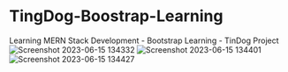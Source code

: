 # TingDog-Boostrap-Learning
Learning MERN Stack Development - Bootstrap Learning - TinDog Project
![Screenshot 2023-06-15 134332](https://github.com/WMSSanharsha/TingDog-Boostrap-Learning/assets/87054452/818f63d4-9407-4d43-bdf6-67a6c2f044f5)
![Screenshot 2023-06-15 134401](https://github.com/WMSSanharsha/TingDog-Boostrap-Learning/assets/87054452/8d6eac16-a071-4bd9-813c-5a4415bcbc6d)
![Screenshot 2023-06-15 134427](https://github.com/WMSSanharsha/TingDog-Boostrap-Learning/assets/87054452/a98101b9-af69-439d-915f-019fa41fd8a7)


